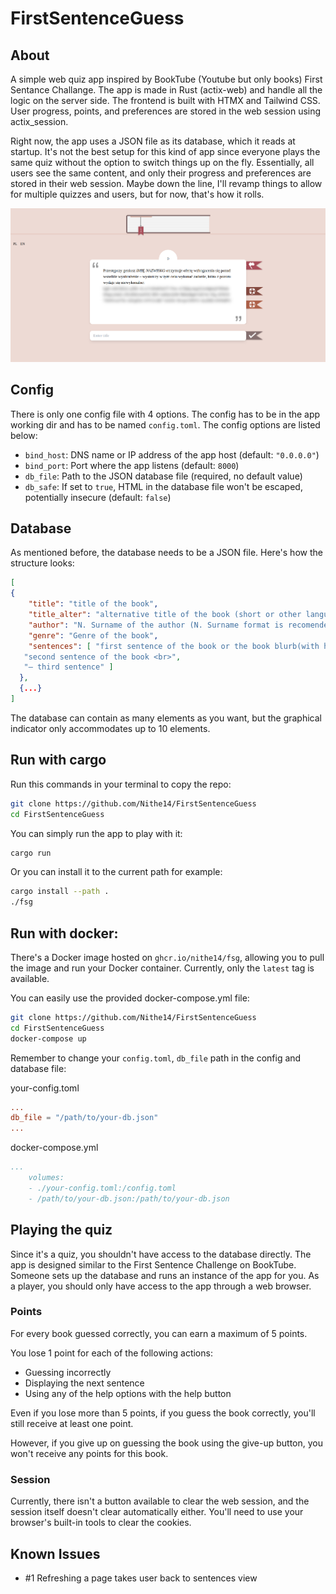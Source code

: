 # FirstSentenceGuess
## About
A simple web quiz app inspired by BookTube (Youtube but only books) First Sentance Challange. The app is made in Rust (actix-web) and handle all the logic on the server side. The frontend is built with HTMX and Tailwind CSS. User progress, points, and preferences are stored in the web session using actix_session.

Right now, the app uses a JSON file as its database, which it reads at startup. It's not the best setup for this kind of app since everyone plays the same quiz without the option to switch things up on the fly. Essentially, all users see the same content, and only their progress and preferences are stored in their web session. Maybe down the line, I'll revamp things to allow for multiple quizzes and users, but for now, that's how it rolls.

![screenshot](./assets/screenshot.png)

## Config
There is only one config file with 4 options. The config has to be in the app working dir and has to be named `config.toml`. The config options are listed below:

- `bind_host`: DNS name or IP address of the app host (default: `"0.0.0.0"`)
- `bind_port`: Port where the app listens (default: `8000`)
- `db_file`: Path to the JSON database file (required, no default value)
- `db_safe`: If set to `true`, HTML in the database file won't be escaped, potentially insecure (default: `false`)

## Database
As mentioned before, the database needs to be a JSON file. Here's how the structure looks:
```json
[
{
    "title": "title of the book",
    "title_alter": "alternative title of the book (short or other language)",
    "author": "N. Surname of the author (N. Surname format is recomended)",
    "genre": "Genre of the book",
    "sentences": [ "first sentence of the book or the book blurb(with html tags if you want)",
   "second sentence of the book <br>",
   "– third sentence" ]
  },
  {...}
]
```
The database can contain as many elements as you want, but the graphical indicator only accommodates up to 10 elements.

## Run with cargo
Run this commands  in your terminal to copy the repo:
```bash
git clone https://github.com/Nithe14/FirstSentenceGuess
cd FirstSentenceGuess
```
You can simply run the app to play with it:
```bash
cargo run
```
Or you can install it to the current path for example:
```bash
cargo install --path .
./fsg
```
## Run with docker:
There's a Docker image hosted on `ghcr.io/nithe14/fsg`, allowing you to pull the image and run your Docker container. Currently, only the `latest` tag is available.

You can easily use the provided docker-compose.yml file:
```bash
git clone https://github.com/Nithe14/FirstSentenceGuess
cd FirstSentenceGuess
docker-compose up
```
Remember to change your `config.toml`, `db_file` path in the config and database file:

your-config.toml
```toml
...
db_file = "/path/to/your-db.json"
...
```

docker-compose.yml
```yml
...
    volumes:
    - ./your-config.toml:/config.toml
    - /path/to/your-db.json:/path/to/your-db.json
```

## Playing the quiz

Since it's a quiz, you shouldn't have access to the database directly. The app is designed similar to the First Sentence Challenge on BookTube. Someone sets up the database and runs an instance of the app for you. As a player, you should only have access to the app through a web browser.

### Points
For every book guessed correctly, you can earn a maximum of 5 points.

You lose 1 point for each of the following actions:

- Guessing incorrectly
- Displaying the next sentence
- Using any of the help options with the help button

Even if you lose more than 5 points, if you guess the book correctly, you'll still receive at least one point.

However, if you give up on guessing the book using the give-up button, you won't receive any points for this book.

### Session
Currently, there isn't a button available to clear the web session, and the session itself doesn't clear automatically either. You'll need to use your browser's built-in tools to clear the cookies.

## Known Issues
- #1 Refreshing a page takes user back to sentences view
